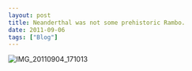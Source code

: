 ```yaml
---
layout: post
title: Neanderthal was not some prehistoric Rambo.
date: 2011-09-06
tags: ["Blog"]
---
```


![](IMG_20110904_171013-400x300.jpg "IMG_20110904_171013")